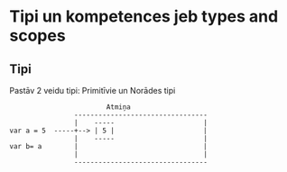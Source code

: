 # Tipi un kompetences jeb types and scopes

## Tipi

Pastāv 2 veidu tipi:
Primitīvie un Norādes tipi

                            Atmiņa
                    ---------------------------------
                    |    -----                      |
    var a = 5  -----+--> | 5 |                      |
                    |    -----                      |
    var b= a        |                               |
                    |                               |
                    ---------------------------------